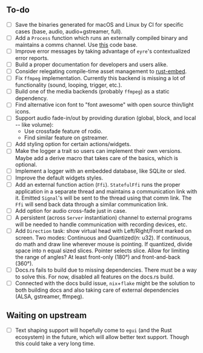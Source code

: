 ## To-do

- [ ] Save the binaries generated for macOS and Linux by CI for specific cases (base, audio, audio+gstreamer, full).
- [ ] Add a `Process` function which runs an externally compiled binary and maintains a comms channel. Use [this](https://play.rust-lang.org/?code=%23!%5Ballow(unused)%5D%0Afn%20main()%20%7B%0Ause%20std%3A%3Aio%3A%3AWrite%3B%0Ause%20std%3A%3Aprocess%3A%3A%7BCommand%2C%20Stdio%7D%3B%0A%0Alet%20mut%20child%20%3D%20Command%3A%3Anew(%22rev%22)%0A%20%20%20%20.stdin(Stdio%3A%3Apiped())%0A%20%20%20%20.stdout(Stdio%3A%3Apiped())%0A%20%20%20%20.spawn()%0A%20%20%20%20.expect(%22Failed%20to%20spawn%20child%20process%22)%3B%0A%0Alet%20mut%20stdin%20%3D%20child.stdin.take().expect(%22Failed%20to%20open%20stdin%22)%3B%0Astd%3A%3Athread%3A%3Aspawn(move%20%7C%7C%20%7B%0A%20%20%20%20stdin.write_all(%22Hello%2C%20world!%22.as_bytes()).expect(%22Failed%20to%20write%20to%20stdin%22)%3B%0A%7D)%3B%0A%0Alet%20output%20%3D%20child.wait_with_output().expect(%22Failed%20to%20read%20stdout%22)%3B%0Aassert_eq!(String%3A%3Afrom_utf8_lossy(%26output.stdout)%2C%20%22!dlrow%20%2ColleH%22)%3B%0A%7D&edition=2021) code base.
- [ ] Improve error messages by taking advantage of `eyre`'s contextualized error reports.
- [ ] Build a proper documentation for developers and users alike.
- [ ] Consider relegating compile-time asset management to [rust-embed](https://github.com/pyrossh/rust-embed).
- [ ] Fix `ffmpeg` implementation. Currently this backend is missing a lot of functionality (sound, looping, trigger, etc.).
- [ ] Build one of the media backends (probably `ffmpeg`) as a static dependency.
- [ ] Find alternative icon font to "font awesome" with open source thin/light icons. 
- [ ] Support audio fade-in/out by providing duration (global, block, and local -- like volume):
    - Use crossfade feature of rodio.
    - Find similar feature on gstreamer.
- [ ] Add styling option for certain actions/widgets.
- [ ] Make the logger a trait so users can implement their own versions. Maybe add a derive macro that takes care of the basics, which is optional.
- [ ] Implement a logger with an embedded database, like SQLite or sled.
- [ ] Improve the default widgets styles.
- [ ] Add an external function action (`Ffi`). `StatefulFfi` runs the proper application in a separate thread and maintains a communication link with it. Emitted `Signal`'s will be sent to the thread using that comm link. The `Ffi` will send back data through a similar communication link.
- [ ] Add option for audio cross-fade just in case.
- [ ] A persistent (across `Server` instantiation) channel to external programs will be needed to handle communication with recording devices, etc.
- [ ] Add `Direction` task: show virtual head with Left/Right/Front marked on screen. Two modes: Continuous and Quantized(n: u32). If continuous, do math and draw line wherever mouse is pointing. If quantized, divide space into n equal sized slices. Pointer selects slice. Allow for limiting the range of angles? At least front-only (180°) and front-and-back (360°).
- [ ] Docs.rs fails to build due to missing dependencies. There must be a way to solve this. For now, disabled all features on the docs.rs build.
- [ ] Connected with the docs build issue, `nix`+`flake` might be the solution to both building docs and also taking care of external dependencies (ALSA, gstreamer, ffmpeg).

## Waiting on upstream

- [ ] Text shaping support will hopefully come to `egui` (and the Rust ecosystem) in the future, which will allow better text support. Though this could take a very long time.
